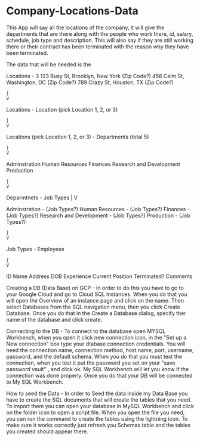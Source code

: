 # Company-Locations-Data
This App will say all the locations of the company, it will  give the departments that are there along with the people who work there, id, salary, schedule, job type and description. This will also say if they are still working there or their contract has been terminated with the reason why they have been terminated.

The data that will be needed is the 

Locations - 3 
123 Busy St, Brooklyn, New York (Zip Code?)
456 Calm St, Washington, DC (Zip Code?)
789 Crazy St, Houston, TX (Zip Code?)

    |
    V

Locations - Location (pick Location 1, 2, or 3)

    |
    V

Locations (pick Location 1, 2, or 3) - Departments (total 5)

    |
    V

Adminstration
Human Resources
Finances
Research and Development
Production

    |
    V

Deparmtnets - Job Types 
    |
    V

Adminstration - (Job Types?)
Human Resources - (Job Types?)
Finances - (Job Types?)
Research and Development - (Job Types?)
Production - (Job Types?)

    |
    V

Job Types - Employees

    |
    V

ID
Name
Address
DOB
Experience
Current Position
Terminated?
Comments

Creating a DB (Data Base) on GCP - In order to do this you have to go to your Google Cloud and go to Cloud SQL Instances. When you do that you will open the Overview of an instance page and click on the name. Then select Databases from the SQL navigation menu, then you click Create Database. Once you do that in the Create a Database dialog, specify ther name of the database and click create.

Connecting to the DB - To connect to the database open MYSQL Workbench, when you open it click new connection icon, in the "Set up a New connection" box type your dtabase connection credentials. You will need the connection name, connection method, host name, port, username, password, and the default schema. When you do that you must test the connection, when you test it put the password you set on your "save password vault" , and click ok. My SQL Workbench will let you know if the connection was done properly. Once you do that your DB will be connected to My SQL Workbench.

How to seed the Data - In order to Seed the data inside my Data Base you have to create the SQL documents  that will create the tables that you need. To import them you can open your database in MySQL Workbench and click on the folder icon to open a script file. When you open the file you need, you can run the command to create the tables using the lightning icon. To make sure it works correctly just refresh you Schemas table and the tables you created should appear there.